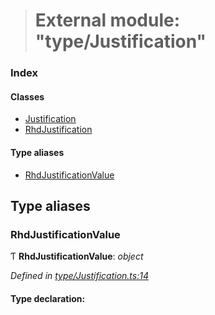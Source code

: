 > # External module: "type/Justification"

### Index

#### Classes

* [Justification](../classes/_type_justification_.justification.md)
* [RhdJustification](../classes/_type_justification_.rhdjustification.md)

#### Type aliases

* [RhdJustificationValue](_type_justification_.md#rhdjustificationvalue)

## Type aliases

###  RhdJustificationValue

Ƭ **RhdJustificationValue**: *object*

*Defined in [type/Justification.ts:14](https://github.com/polkadot-js/api/blob/01eaef2/packages/types/src/type/Justification.ts#L14)*

#### Type declaration: